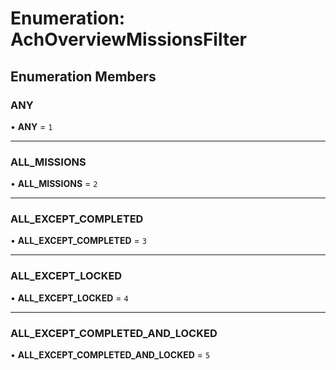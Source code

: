 # Enumeration: AchOverviewMissionsFilter

## Enumeration Members

### ANY

• **ANY** = ``1``

___

### ALL\_MISSIONS

• **ALL\_MISSIONS** = ``2``

___

### ALL\_EXCEPT\_COMPLETED

• **ALL\_EXCEPT\_COMPLETED** = ``3``

___

### ALL\_EXCEPT\_LOCKED

• **ALL\_EXCEPT\_LOCKED** = ``4``

___

### ALL\_EXCEPT\_COMPLETED\_AND\_LOCKED

• **ALL\_EXCEPT\_COMPLETED\_AND\_LOCKED** = ``5``
